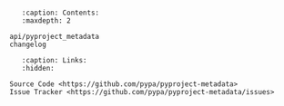 ```{include} ../README.md

```

```{toctree}
   :caption: Contents:
   :maxdepth: 2

api/pyproject_metadata
changelog
```

```{toctree}
   :caption: Links:
   :hidden:

Source Code <https://github.com/pypa/pyproject-metadata>
Issue Tracker <https://github.com/pypa/pyproject-metadata/issues>
```
